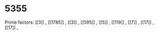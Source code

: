 # 5355

Prime factors: [[3]] , [[1785]] , [[3]] , [[595]] , [[5]] , [[119]] , [[7]] , [[17]] , [[17]] , 
